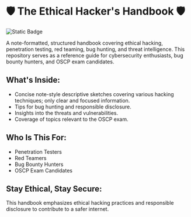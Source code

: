 # 🛡️ The Ethical Hacker's Handbook 🛡️

![Static Badge](https://img.shields.io/badge/version-1.0-blue)

A note-formatted, structured handbook covering ethical hacking, penetration testing, red teaming, bug hunting, and threat intelligence. This repository serves as a reference guide for cybersecurity enthusiasts, bug bounty hunters, and OSCP exam candidates.

## What's Inside:

- Concise note-style descriptive sketches covering various hacking techniques; only clear and focused information.
- Tips for bug hunting and responsible disclosure.
- Insights into the threats and vulnerabilities.
- Coverage of topics relevant to the OSCP exam.

## Who Is This For:

- Penetration Testers
- Red Teamers
- Bug Bounty Hunters
- OSCP Exam Candidates

## Stay Ethical, Stay Secure:

This handbook emphasizes ethical hacking practices and responsible disclosure to contribute to a safer internet.
